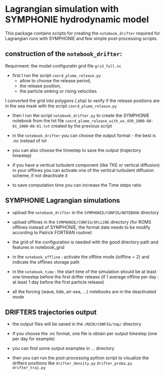 # Lagrangian simulation with SYMPHONIE hydrodynamic model

This package contains scripts for creating the `notebook_drifter` required for Lagrangian runs with SYMPHONIE and few simple post-processing scripts.


## construction of the `notebook_drifter`:

Requirment: the model configuratin grid file `grid_full.nc` 

* first I run the script `coord_plume_release.py`
   	 * allow to choose the release period,
   	 * the release position,
   	 * the particle sinking or rising velocities

I converted the grid into polygons (.shp) to verify if the release positions are in the sea mask with the script `coord_plume_release.py`

* then I run the script `notebook_drifter.py` to create the SYMPHONIE notebook from the txt file `coord_plume_release_with_ws_450_2000-08-01_2000-08-01.txt` created by the previous script

* in the `notebook_drifter` you can choose the output format - the best is .nc instead of txt

* you can also choose the timestep to save the output (trajectory timestep)

* if you have a vertical turbulent component (like TKE or vertical diffusion) in your offlines you can activate one of the vertical turbulent diffusion scheme, if not deactivate it

* to save computation time you can increase the Time steps ratio


## SYMPHONIE Lagrangian simulations

* upload the `notebook_drifter` in the `SYMPHONIE/CONFIG/NOTEBOOK` directory

* upload offlines in the `SYMPHONIE/CONFIG/OFLLINE` directory (for ROMS offlines instead of SYMPHONIE, the format date needs to be modify according to Patrick FORTRAN routine)

* the grid of the configuration is needed with the good directory path and features in notebook_grid

* in the `notebook_offline` : activate the offline mode (ioffline = 2) and indicate the offlines storage path

* in the `notebook_time` : the start time of the simulation should be at least one timestep before the first drifter release (if 1 average offline per day : at least 1 day before the first particle release)
    
* all the forcing (wave, tide, air-sea, ...) notebooks are in the deactivated mode


## DRIFTERS trajectories output

* the output files will be saved in the `/RDIR/CONFIG/tmp/` directory
    
* if you choose the .nc format, one file is obtain per output timestep (one per day for example)

* you can find some output examples in ... directory

* then you can run the post-processing python script to visualize the drifters positions like `drifter_density.py` `drifter_proba.py` `drifter_traj.py`

